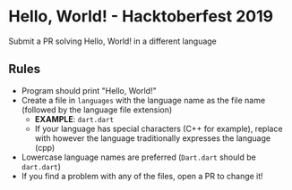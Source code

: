 # Hello, World! - Hacktoberfest 2019

Submit a PR solving Hello, World! in a different language

## Rules

* Program should print "Hello, World!"
* Create a file in `languages` with the language name as the file name (followed by the language file extension)
  * **EXAMPLE**: `dart.dart`
  * If your language has special characters (C++ for example), replace with however the language traditionally expresses the language (cpp)
* Lowercase language names are preferred (`Dart.dart` should be `dart.dart`)
* If you find a problem with any of the files, open a PR to change it!
